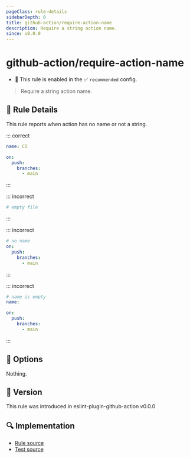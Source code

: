```yaml
---
pageClass: rule-details
sidebarDepth: 0
title: github-action/require-action-name
description: Require a string action name.
since: v0.0.0
---
```


# github-action/require-action-name

- 💼 This rule is enabled in the ✅ `recommended` config.

> Require a string action name.

## :book: Rule Details

This rule reports when action has no name or not a string.

::: correct

```yaml
name: CI

on:
  push:
    branches:
      - main
```

:::

::: incorrect

```yaml
# empty file
```

:::

::: incorrect

```yaml
# no name
on:
  push:
    branches:
      - main
```

:::

::: incorrect

```yaml
# name is empty
name:

on:
  push:
    branches:
      - main
```

:::

## :wrench: Options

Nothing.

## :rocket: Version

This rule was introduced in eslint-plugin-github-action v0.0.0

## :mag: Implementation

- [Rule source](https://github.com/ntnyq/eslint-plugin-github-action/blob/main/src/rules/require-action-name.ts)
- [Test source](https://github.com/ntnyq/eslint-plugin-github-action/blob/main/tests/rules/require-action-name.test.ts)

